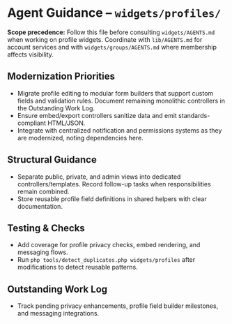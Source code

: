 # Agent Guidance – `widgets/profiles/`

**Scope precedence:** Follow this file before consulting `widgets/AGENTS.md` when working on profile
widgets. Coordinate with `lib/AGENTS.md` for account services and with
`widgets/groups/AGENTS.md` where membership affects visibility.

## Modernization Priorities
- Migrate profile editing to modular form builders that support custom fields and validation rules.
  Document remaining monolithic controllers in the Outstanding Work Log.
- Ensure embed/export controllers sanitize data and emit standards-compliant HTML/JSON.
- Integrate with centralized notification and permissions systems as they are modernized, noting
  dependencies here.

## Structural Guidance
- Separate public, private, and admin views into dedicated controllers/templates. Record follow-up
  tasks when responsibilities remain combined.
- Store reusable profile field definitions in shared helpers with clear documentation.

## Testing & Checks
- Add coverage for profile privacy checks, embed rendering, and messaging flows.
- Run `php tools/detect_duplicates.php widgets/profiles` after modifications to detect reusable
  patterns.

## Outstanding Work Log
- Track pending privacy enhancements, profile field builder milestones, and messaging integrations.
